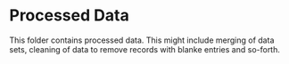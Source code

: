 # Processed Data

This folder contains processed data. This might include merging of data sets, cleaning of data to remove records with blanke entries and so-forth.